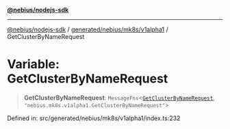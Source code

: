 [**@nebius/nodejs-sdk**](../../../../../README.md)

***

[@nebius/nodejs-sdk](../../../../../README.md) / [generated/nebius/mk8s/v1alpha1](../README.md) / GetClusterByNameRequest

# Variable: GetClusterByNameRequest

> **GetClusterByNameRequest**: `MessageFns`\<[`GetClusterByNameRequest`](../interfaces/GetClusterByNameRequest.md), `"nebius.mk8s.v1alpha1.GetClusterByNameRequest"`\>

Defined in: src/generated/nebius/mk8s/v1alpha1/index.ts:232
